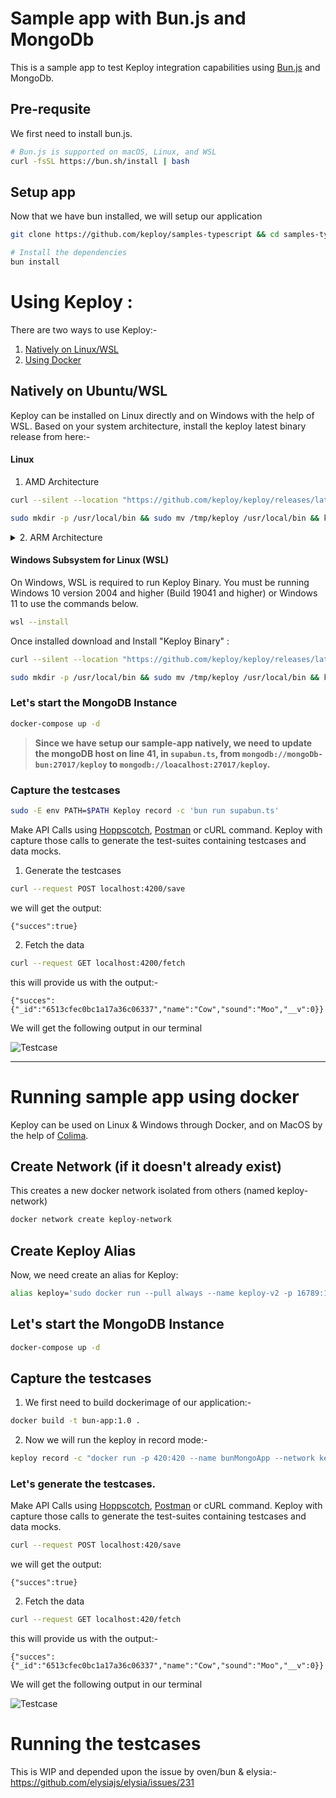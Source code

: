 # Sample app with Bun.js and MongoDb

This is a sample app to test Keploy integration capabilities using [Bun.js](https://bun.sh) and MongoDb.

## Pre-requsite
We first need to install bun.js. 
```zsh
# Bun.js is supported on macOS, Linux, and WSL
curl -fsSL https://bun.sh/install | bash
```
## Setup app

Now that we have bun installed, we will setup our application
```zsh
git clone https://github.com/keploy/samples-typescript && cd samples-typescript/bun-mongo

# Install the dependencies
bun install
```

# Using Keploy :

There are two ways to use Keploy:- 

1. [Natively on Linux/WSL](#natively-on-ubuntuwsl)
2. [Using Docker](#running-sample-app-using-docker)

## Natively on Ubuntu/WSL

Keploy can be installed on Linux directly and on Windows with the help of WSL. Based on your system architecture, install the keploy latest binary release from here:-

#### Linux
1. AMD Architecture
```zsh
curl --silent --location "https://github.com/keploy/keploy/releases/latest/download/keploy_linux_amd64.tar.gz" | tar xz -C /tmp

sudo mkdir -p /usr/local/bin && sudo mv /tmp/keploy /usr/local/bin && keploy
```

<details> 
<Summary> 2. ARM Architecture </Summary>


```zsh
curl --silent --location "https://github.com/keploy/keploy/releases/latest/download/keploy_linux_arm64.tar.gz" | tar xz -C /tmp

sudo mkdir -p /usr/local/bin && sudo mv /tmp/keploy /usr/local/bin && keploy
```
</details>

#### Windows Subsystem for Linux (WSL)

On Windows, WSL is required to run Keploy Binary. You must be running Windows 10 version 2004 and higher (Build 19041 and higher) or Windows 11 to use the commands below.

```bash
wsl --install
```
Once installed download and Install "Keploy Binary" :

```bash
curl --silent --location "https://github.com/keploy/keploy/releases/latest/download/keploy_linux_amd64.tar.gz" | tar xz -C /tmp

sudo mkdir -p /usr/local/bin && sudo mv /tmp/keploy /usr/local/bin && keploy
```

### Let's start the MongoDB Instance
```zsh
docker-compose up -d
```

> **Since we have setup our sample-app natively, we need to update the mongoDB host on line 41, in `supabun.ts`, from `mongodb://mongoDb-bun:27017/keploy` to `mongodb://loacalhost:27017/keploy`.**

### Capture the testcases

```bash
sudo -E env PATH=$PATH Keploy record -c 'bun run supabun.ts'
```

Make API Calls using [Hoppscotch](https://hoppscotch.io), [Postman](https://postman.com) or cURL command. Keploy with capture those calls to generate the test-suites containing testcases and data mocks.

1. Generate the testcases
```bash
curl --request POST localhost:4200/save
```

we will get the output:

```
{"succes":true}
```
2. Fetch the data
```bash
curl --request GET localhost:4200/fetch
```

this will provide us with the output:-
```
{"succes":{"_id":"6513cfec0bc1a17a36c06337","name":"Cow","sound":"Moo","__v":0}}
```
We will get the following output in our terminal

![Testcase](./img/testcase-bun.png)

---

# Running sample app using docker

Keploy can be used on Linux & Windows through Docker, and on MacOS by the help of [Colima](https://docs.keploy.io/docs/server/macos/installation/#using-colima).

## Create Network (if it doesn't already exist)
This creates a new docker network isolated from others (named keploy-network)
```bash
docker network create keploy-network
```

## Create Keploy Alias
Now, we need create an alias for Keploy:
```bash
alias keploy='sudo docker run --pull always --name keploy-v2 -p 16789:16789 --privileged --pid=host -it -v $(pwd):$(pwd) -w $(pwd) -v /sys/fs/cgroup:/sys/fs/cgroup -v /sys/kernel/debug:/sys/kernel/debug -v /sys/fs/bpf:/sys/fs/bpf -v /var/run/docker.sock:/var/run/docker.sock --rm ghcr.io/keploy/keploy'
```

## Let's start the MongoDB Instance
```bash
docker-compose up -d
```

## Capture the testcases
1. We first need to build dockerimage of our application:-
```bash
docker build -t bun-app:1.0 .
```

2. Now we will run the keploy in record mode:-
```bash
keploy record -c "docker run -p 420:420 --name bunMongoApp --network keploy-network bun-app:1.0"
```

### Let's generate the testcases.
Make API Calls using [Hoppscotch](https://hoppscotch.io), [Postman](https://postman.com) or cURL command. Keploy with capture those calls to generate the test-suites containing testcases and data mocks.
```bash
curl --request POST localhost:420/save
```

we will get the output:

```
{"succes":true}
```
2. Fetch the data
```bash
curl --request GET localhost:420/fetch
```

this will provide us with the output:-
```
{"succes":{"_id":"6513cfec0bc1a17a36c06337","name":"Cow","sound":"Moo","__v":0}}
```
We will get the following output in our terminal

![Testcase](./img/testcase-bun.png)

# Running the testcases

This is WIP and depended upon the issue by oven/bun & elysia:- https://github.com/elysiajs/elysia/issues/231

